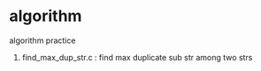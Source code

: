 algorithm
=========

algorithm practice

1. find_max_dup_str.c : find max duplicate sub str among two strs
